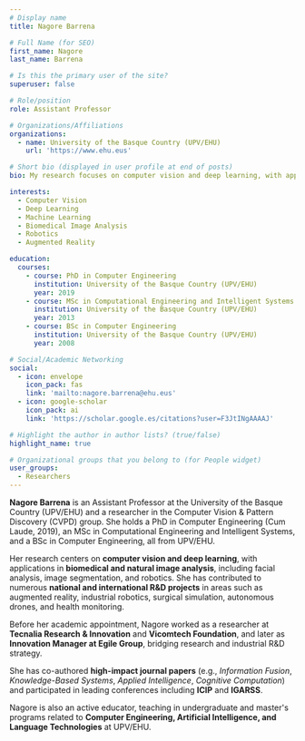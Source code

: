 ```yaml
---
# Display name
title: Nagore Barrena

# Full Name (for SEO)
first_name: Nagore  
last_name: Barrena

# Is this the primary user of the site?
superuser: false

# Role/position
role: Assistant Professor

# Organizations/Affiliations
organizations:
  - name: University of the Basque Country (UPV/EHU)
    url: 'https://www.ehu.eus'

# Short bio (displayed in user profile at end of posts)
bio: My research focuses on computer vision and deep learning, with applications to biomedical and natural images.

interests:
  - Computer Vision
  - Deep Learning
  - Machine Learning
  - Biomedical Image Analysis
  - Robotics
  - Augmented Reality

education:
  courses:
    - course: PhD in Computer Engineering
      institution: University of the Basque Country (UPV/EHU)
      year: 2019
    - course: MSc in Computational Engineering and Intelligent Systems
      institution: University of the Basque Country (UPV/EHU)
      year: 2013
    - course: BSc in Computer Engineering
      institution: University of the Basque Country (UPV/EHU)
      year: 2008

# Social/Academic Networking
social:
  - icon: envelope
    icon_pack: fas
    link: 'mailto:nagore.barrena@ehu.eus'
  - icon: google-scholar
    icon_pack: ai
    link: 'https://scholar.google.es/citations?user=F3JtINgAAAAJ'

# Highlight the author in author lists? (true/false)
highlight_name: true

# Organizational groups that you belong to (for People widget)
user_groups:
  - Researchers
---
```


**Nagore Barrena** is an Assistant Professor at the University of the Basque Country (UPV/EHU) and a researcher in the Computer Vision & Pattern Discovery (CVPD) group. She holds a PhD in Computer Engineering (Cum Laude, 2019), an MSc in Computational Engineering and Intelligent Systems, and a BSc in Computer Engineering, all from UPV/EHU.

Her research centers on **computer vision and deep learning**, with applications in **biomedical and natural image analysis**, including facial analysis, image segmentation, and robotics. She has contributed to numerous **national and international R&D projects** in areas such as augmented reality, industrial robotics, surgical simulation, autonomous drones, and health monitoring.

Before her academic appointment, Nagore worked as a researcher at **Tecnalia Research & Innovation** and **Vicomtech Foundation**, and later as **Innovation Manager at Egile Group**, bridging research and industrial R&D strategy. 

She has co-authored **high-impact journal papers** (e.g., *Information Fusion*, *Knowledge-Based Systems*, *Applied Intelligence*, *Cognitive Computation*) and participated in leading conferences including **ICIP** and **IGARSS**.

Nagore is also an active educator, teaching in undergraduate and master's programs related to **Computer Engineering, Artificial Intelligence, and Language Technologies** at UPV/EHU.

